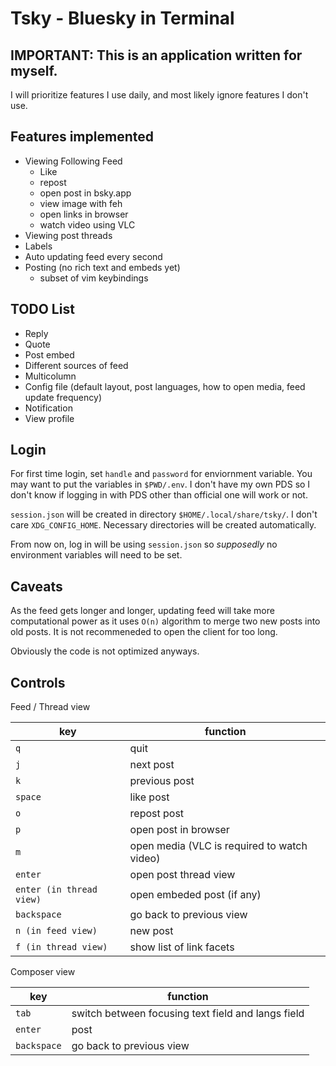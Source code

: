 # Tsky - Bluesky in Terminal

## IMPORTANT: This is an application written for myself.

I will prioritize features I use daily, and most likely ignore features I
don't use.

## Features implemented

- Viewing Following Feed
    - Like
    - repost
    - open post in bsky.app
    - view image with feh
    - open links in browser
    - watch video using VLC
- Viewing post threads
- Labels
- Auto updating feed every second
- Posting (no rich text and embeds yet)
    - subset of vim keybindings

## TODO List

- Reply
- Quote
- Post embed
- Different sources of feed
- Multicolumn
- Config file (default layout, post languages, how to open media, feed update frequency)
- Notification
- View profile

## Login

For first time login, set `handle` and `password` for enviornment variable. You
may want to put the variables in `$PWD/.env`. I don't have my own PDS so I
don't know if logging in with PDS other than official one will work or not.

`session.json` will be created in directory `$HOME/.local/share/tsky/`. I don't
care `XDG_CONFIG_HOME`. Necessary directories will be created automatically.

From now on, log in will be using `session.json` so _supposedly_ no environment
variables will need to be set.

## Caveats

As the feed gets longer and longer, updating feed will take more computational
power as it uses `O(n)` algorithm to merge two new posts into old posts. It is
not recommeneded to open the client for too long.

Obviously the code is not optimized anyways.

## Controls

Feed / Thread view

| key | function |
| - | - |
| `q` | quit |
| `j` | next post |
| `k` | previous post |
| `space` | like post |
| `o` | repost post |
| `p` | open post in browser |
| `m` | open media (VLC is required to watch video) |
| `enter` | open post thread view |
| `enter (in thread view)` | open embeded post (if any) |
| `backspace` | go back to previous view |
| `n (in feed view)` | new post |
| `f (in thread view)` | show list of link facets |

Composer view

| key | function |
| - | - |
| `tab` | switch between focusing text field and langs field |
| `enter` | post |
| `backspace` | go back to previous view |
